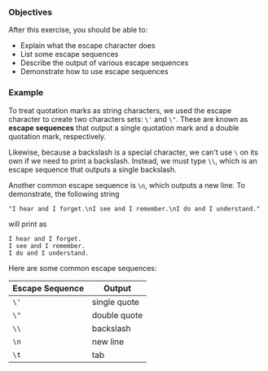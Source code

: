 <!--{ ids:[130], language:'JavaScript', type:'workshop', order: 6, name:'Escape Sequences', description:'Escape sequences are character sets with special meaning' }-->

### Objectives

After this exercise, you should be able to:

- Explain what the escape character does
- List some escape sequences
- Describe the output of various escape sequences
- Demonstrate how to use escape sequences

### Example

To treat quotation marks as string characters, we used the escape character to create two characters sets: `\'` and `\"`. These are known as __escape sequences__ that output a single quotation mark and a double quotation mark, respectively.

Likewise, because a backslash is a special character, we can't use `\` on its own if we need to print a backslash. Instead, we must type `\\`, which is an escape sequence that outputs a single backslash.

Another common escape sequence is `\n`, which outputs a new line. To demonstrate, the following string

```
"I hear and I forget.\nI see and I remember.\nI do and I understand."
```

will print as

```
I hear and I forget.
I see and I remember.
I do and I understand.
```

Here are some common escape sequences:

| Escape Sequence | Output       |
| --------------- | ------------ |
| `\'`            | single quote |
| `\"`            | double quote |
| `\\`            | backslash    |
| `\n`            | new line     |
| `\t`            | tab          |
